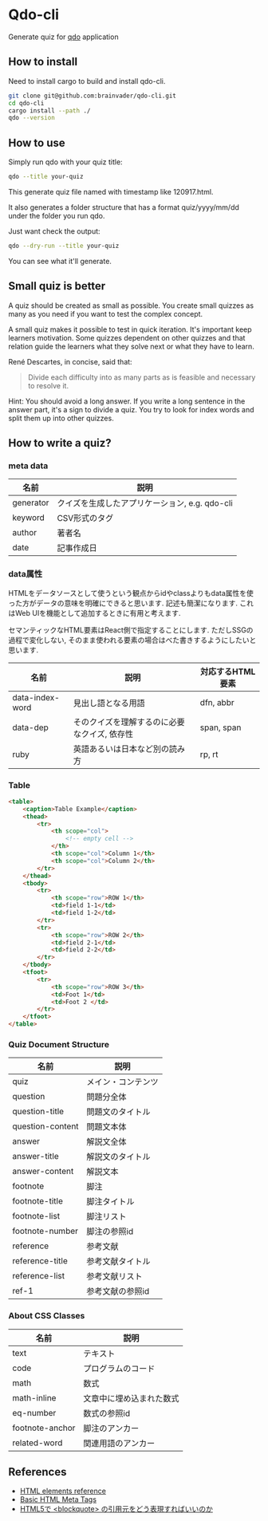 # Qdo-cli

Generate quiz for [qdo](https://github.com/brainvader/qdo) application

## How to install

Need to install cargo to build and install qdo-cli.

```bash
git clone git@github.com:brainvader/qdo-cli.git
cd qdo-cli
cargo install --path ./
qdo --version
```

## How to use

Simply run qdo with your quiz title:

```bash
qdo --title your-quiz 
```

This generate quiz file named with timestamp like 120917.html. 

It also generates a folder structure that has a format quiz/yyyy/mm/dd under the folder you run qdo.

Just want check the output:

```bash
qdo --dry-run --title your-quiz
```

You can see what it'll generate.

## Small quiz is better

A quiz should be created as small as possible. You create small quizzes as many as you need if you want to test the complex concept.

A small quiz makes it possible to test in quick iteration. It's important keep learners motivation. Some quizzes dependent on other quizzes and that relation guide the learners what they solve next or what they have to learn.

René Descartes,  in concise, said that:

> Divide each difficulty into as many parts as is feasible and necessary to resolve it.

Hint: You should avoid a long answer. If you write a long sentence in the answer part, it's a sign to divide a quiz. You try to look for index words and split them up into other quizzes.

## How to write a quiz?

### meta data

| 名前 | 説明 |
| --- | --- |
| generator | クイズを生成したアプリケーション, e.g. qdo-cli|
| keyword | CSV形式のタグ |
| author | 著者名 |
| date | 記事作成日 |

### data属性

HTMLをデータソースとして使うという観点からidやclassよりもdata属性を使った方がデータの意味を明確にできると思います. 記述も簡潔になります. これはWeb UIを機能として追加するときに有用と考えます.

セマンティックなHTML要素はReact側で指定することにします. ただしSSGの過程で変化しない, そのまま使われる要素の場合はべた書きするようにしたいと思います.

| 名前 | 説明 | 対応するHTML要素 |
| --- | --- | --- |
| data-index-word | 見出し語となる用語 | dfn, abbr |
| data-dep | そのクイズを理解するのに必要なクイズ, 依存性 | span, span |
| ruby | 英語あるいは日本など別の読み方 | rp, rt |

### Table

```html
<table>
    <caption>Table Example</caption>
    <thead>
        <tr>
            <th scope="col">
                <!-- empty cell -->
            </th>
            <th scope="col">Column 1</th>
            <th scope="col">Column 2</th>
        </tr>
    </thead>
    <tbody>
        <tr>
            <th scope="row">ROW 1</th>
            <td>field 1-1</td>
            <td>field 1-2</td>
        </tr>
        <tr>
            <th scope="row">ROW 2</th>
            <td>field 2-1</td>
            <td>field 2-2</td>
        </tr>
    </tbody>
    <tfoot>
        <tr>
            <th scope="row">ROW 3</th>
            <td>Foot 1</td>
            <td>Foot 2 </td>
        </tr>
    </tfoot>
</table>
```

### Quiz Document Structure

| 名前 | 説明 |
| --- | --- |
| quiz | メイン・コンテンツ |
| question | 問題分全体　|
| question-title | 問題文のタイトル |
| question-content | 問題文本体 |
| answer | 解説文全体　|
| answer-title | 解説文のタイトル |
| answer-content | 解説文本
| footnote | 脚注 |
| footnote-title | 脚注タイトル |
| footnote-list | 脚注リスト |
| footnote-number | 脚注の参照id |
| reference | 参考文献 |
| reference-title | 参考文献タイトル |
| reference-list | 参考文献リスト |
| ref-1 | 参考文献の参照id |


### About CSS Classes

| 名前 | 説明 |
| --- | --- |
| text | テキスト |
| code | プログラムのコード |
| math | 数式 |
| math-inline | 文章中に埋め込まれた数式 |
| eq-number | 数式の参照id |
| footnote-anchor | 脚注のアンカー |
| related-word |  関連用語のアンカー |


## References

- [HTML elements reference](https://developer.mozilla.org/en-US/docs/Web/HTML/Element)
- [Basic HTML Meta Tags](https://gist.github.com/whitingx/3840905)
- [HTML5で \<blockquote\> の引用元をどう表現すればいいのか](https://note.kiriukun.com/entry/20190814-how-to-explain-blockquote-source-in-html5)